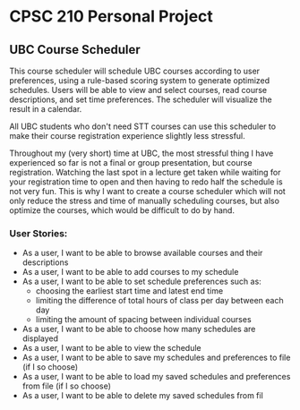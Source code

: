 # CPSC 210 Personal Project

## UBC Course Scheduler

This course scheduler will schedule UBC courses according to user preferences, 
using a rule-based scoring system to generate optimized schedules. Users will be 
able to view and select courses, read course descriptions, and set time 
preferences. The scheduler will visualize the result in a calendar.

All UBC students who don't need STT courses can use this scheduler to make their
course registration experience slightly less stressful.

Throughout my (very short) time at UBC, the most stressful
thing I have experienced so far is not a final or group presentation, but 
course registration. Watching the last spot in a lecture get taken while
waiting for your registration time to open and then having to redo half the schedule 
is not very fun. This is why I want to create a course scheduler which will not 
only reduce the stress and time of manually scheduling courses, but also 
optimize the courses, which would be difficult to do by hand.


### User Stories:

- As a user, I want to be able to browse available courses and their descriptions
- As a user, I want to be able to add courses to my schedule
- As a user, I want to be able to set schedule preferences such as:
    - choosing the earliest start time and latest end time
    - limiting the difference of total hours of class per day between each day
    - limiting the amount of spacing between individual courses
- As a user, I want to be able to choose how many schedules are displayed
- As a user, I want to be able to view the schedule 
- As a user, I want to be able to save my schedules and preferences to file (if I so choose)
- As a user, I want to be able to load my saved schedules and preferences from file (if I so choose)
- As a user, I want to be able to delete my saved schedules from fil






